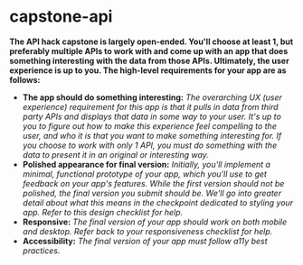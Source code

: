 # capstone-api
**The API hack capstone is largely open-ended. You'll choose at least 1, but preferably multiple APIs to work with and come up with an app that does something interesting with the data from those APIs. Ultimately, the user experience is up to you. The high-level requirements for your app are as follows:**

* **The app should do something interesting:** _The overarching UX (user experience) requirement for this app is that it pulls in data from third party APIs and displays that data in some way to your user. It's up to you to figure out how to make this experience feel compelling to the user, and who it is that you want to make something interesting for. If you choose to work with only 1 API, you must do something with the data to present it in an original or interesting way._
* **Polished appearance for final version:** _Initially, you'll implement a minimal, functional prototype of your app, which you'll use to get feedback on your app's features. While the first version should not be polished, the final version you submit should be. We'll go into greater detail about what this means in the checkpoint dedicated to styling your app. Refer to this design checklist for help._
* **Responsive:** _The final version of your app should work on both mobile and desktop. Refer back to your responsiveness checklist for help._
* **Accessibility:** _The final version of your app must follow a11y best practices._
